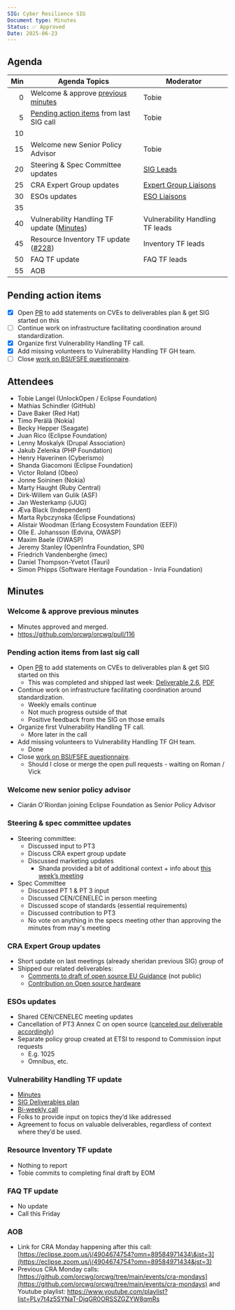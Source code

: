 ```yaml
---
SIG: Cyber Resilience SIG
Document type: Minutes
Status: ✅ Approved
Date: 2025-06-23
---
```


##  Agenda

| Min | Agenda Topics | Moderator |
| --: | ----- | --- |
|   0 | Welcome & approve [previous minutes](https://github.com/orcwg/orcwg/pull/116) | Tobie |
|   5 | [Pending action items](#pending-action-items) from last SIG call | Tobie |
|  10 | | |
|  15 | Welcome new Senior Policy Advisor | Tobie |
|  20 | Steering & Spec Committee updates | [SIG Leads][] |
|  25 | CRA Expert Group updates | [Expert Group Liaisons][] |
|  30 | ESOs updates | [ESO Liaisons][] |
|  35 | | |
|  40 | Vulnerability Handling TF update ([Minutes](./vulnerability-handling-tf/2025-06-19-mom-vulnerability-handling-tf.md)) | Vulnerability Handling TF leads |
|  45 | Resource Inventory TF update ([#228](https://github.com/orcwg/cra-hub/pull/228)) | Inventory TF leads |
|  50 | FAQ TF update | FAQ TF leads |
|  55 | AOB | |

## Pending action items

- [X] Open [PR](https://github.com/orcwg/orcwg/pull/127) to add statements on CVEs to deliverables plan & get SIG started on this
- [ ] Continue work on infrastructure facilitating coordination around standardization.
- [X] Organize first Vulnerability Handling TF call.
- [X] Add missing volunteers to Vulnerability Handling TF GH team.
- [ ] Close [work on BSI/FSFE questionnaire](https://github.com/orcwg/cra-hub/labels/Questionnaire).

## Attendees

* Tobie Langel (UnlockOpen / Eclipse Foundation)  
* Mathias Schindler (GitHub)  
* Dave Baker (Red Hat)  
* Timo Perälä (Nokia)  
* Becky Hepper (Seagate)  
* Juan Rico (Eclipse Foundation)  
* Lenny Moskalyk (Drupal Association)  
* Jakub Zelenka (PHP Foundation)  
* Henry Haverinen (Cyberismo)  
* Shanda Giacomoni (Eclipse Foundation)  
* Victor Roland (Obeo)  
* Jonne Soininen (Nokia)  
* Marty Haught (Ruby Central)  
* Dirk-Willem van Gulik (ASF)  
* Jan Westerkamp (iJUG)  
* Æva Black (Independent)  
* Marta Rybczynska (Eclipse Foundations)  
* Alistair Woodman (Erlang Ecosystem Foundation (EEF))  
* Olle E. Johansson (Edvina, OWASP)  
* Maxim Baele (OWASP)  
* Jeremy Stanley (OpenInfra Foundation, SPI)  
* Friedrich Vandenberghe (imec)  
* Daniel Thompson-Yvetot (Tauri)
* Simon Phipps (Software Heritage Foundation - Inria Foundation)

## Minutes

### Welcome & approve previous minutes

* Minutes approved and merged.  
* https://github.com/orcwg/orcwg/pull/116

### Pending action items from last sig call 

* Open [PR](https://github.com/orcwg/orcwg/pull/127) to add statements on CVEs to deliverables plan & get SIG started on this
  * This was completed and shipped last week: [Deliverable 2.6](https://github.com/orcwg/orcwg/blob/main/cyber-resilience-sig/coordination/enisa/deliverable-2-6.md), [PDF](https://github.com/orcwg/orcwg/blob/main/cyber-resilience-sig/coordination/enisa/deliverable-2-6-orcwg-csa-revision-feedback.pdf  )
* Continue work on infrastructure facilitating coordination around standardization.  
  * Weekly emails continue  
  * Not much progress outside of that  
  * Positive feedback from the SIG on those emails  
* Organize first Vulnerability Handling TF call.  
  * More later in the call  
* Add missing volunteers to Vulnerability Handling TF GH team.  
  * Done  
* Close [work on BSI/FSFE questionnaire](https://github.com/orcwg/cra-hub/labels/Questionnaire).  
  * Should I close or merge the open pull requests \- waiting on Roman / Vick

### Welcome new senior policy advisor

* Ciarán O'Riordan joining Eclipse Foundation as Senior Policy Advisor

### Steering & spec committee updates

* Steering committee:  
  * Discussed input to PT3  
  * Discuss CRA expert group update  
  * Discussed marketing updates  
    * Shanda provided a bit of additional context \+ info about [this week’s meeting](https://calendar.google.com/calendar/event?action=TEMPLATE&tmeid=MHJtaWZybjQ0dmQ1YjBna3VkdnVrMmhxdjggY183ZGI4ZTNmMTNjNGZhYzk4NDEwMzkxOGE5N2M3MDRiYjFkNjE5ZGEwZmRiNjZkMzNmMTc0Nzg0OWI2MDIwYWVhQGc&tmsrc=c_7db8e3f13c4fac984103918a97c704bb1d619da0fdb66d33f1747849b6020aea%40group.calendar.google.com%20%20)  
* Spec Committee  
  * Discussed PT 1 & PT 3 input  
  * Discussed CEN/CENELEC in person meeting  
  * Discussed scope of standards (essential requirements)  
  * Discussed contribution to PT3  
  * No vote on anything in the specs meeting other than approving the minutes from may's meeting 

### CRA Expert Group updates

* Short update on last meetings (already sheridan previous SIG) group of  
* Shipped our related deliverables:  
  * [Comments to draft of open source EU Guidance](https://github.com/orcwg/orcwg/blob/main/cyber-resilience-sig/deliverables.md#27-comments-to-eu-guidance-on-open-source) (not public)  
  * [Contribution on Open source hardware](https://github.com/orcwg/orcwg/blob/main/cyber-resilience-sig/coordination/cra-expert-group/deliverable-2-3.md)

### ESOs updates

* Shared CEN/CENELEC meeting updates  
* Cancellation of PT3 Annex C on open source ([canceled our deliverable accordingly](https://github.com/orcwg/orcwg/blob/main/cyber-resilience-sig/coordination/cen-cenelec-wg-9/deliverable-2-4.md))  
* Separate policy group created at ETSI to respond to Commission input requests  
  * E.g. 1025  
  * Omnibus, etc.

### Vulnerability Handling TF update

* [Minutes](https://github.com/orcwg/orcwg/blob/main/cyber-resilience-sig/minutes/vulnerability-handling-task-force/2025-06-19-mom-vulnerability-handling-tf.md)  
* [SIG Deliverables plan](https://github.com/orcwg/orcwg/blob/main/cyber-resilience-sig/deliverables.md)  
* [Bi-weekly call](https://github.com/orcwg/orcwg/blob/main/MEETINGS.md#vulnerability-handling-task-force-call)  
* Folks to provide input on topics they’d like addressed  
* Agreement to focus on valuable deliverables, regardless of context where they’d be used.

### Resource Inventory TF update

* Nothing to report  
* Tobie commits to completing final draft by EOM

### FAQ TF update

* No update  
* Call this Friday

### AOB

* Link for CRA Monday happening after this call: [https://eclipse.zoom.us/j/4904674754?omn=89584971434\&jst=3](https://eclipse.zoom.us/j/4904674754?omn=89584971434&jst=3)   
* Previous CRA Monday calls: [https://github.com/orcwg/orcwg/tree/main/events/cra-mondays](https://github.com/orcwg/orcwg/tree/main/events/cra-mondays) and Youtube playlist: https://www.youtube.com/playlist?list=PLy7t4z5SYNaT-DjqGR0ORSSZGZYW8qmRs


[SIG Leads]: https://github.com/orcwg/orcwg/tree/main/cyber-resilience-sig#leads
[ESO Liaisons]: https://github.com/orcwg/orcwg/tree/main/cyber-resilience-sig#cen-cenelec-wg-9
[Expert Group Liaisons]: https://github.com/orcwg/orcwg/tree/main/cyber-resilience-sig#cra-expert-group

  
